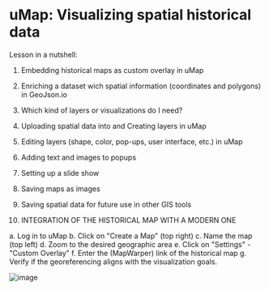 # uMap: Visualizing spatial historical data


Lesson in a nutshell:

1. Embedding historical maps as custom overlay in uMap
2. Enriching a dataset wich spatial information (coordinates and polygons) in GeoJson.io
3. Which kind of layers or visualizations do I need?
4. Uploading spatial data into and Creating layers in uMap
5. Editing layers (shape, color, pop-ups, user interface, etc.) in uMap
6. Adding text and images to popups
7. Setting up a slide show
8. Saving maps as images
9. Saving spatial data for future use in other GIS tools

   


1. INTEGRATION OF THE HISTORICAL MAP WITH A MODERN ONE

a. Log in to uMap
b. Click on "Create a Map" (top right)
c. Name the map (top left)
d. Zoom to the desired geographic area
e. Click on "Settings" - "Custom Overlay"
f. Enter the (MapWarper) link of the historical map
g. Verify if the georeferencing aligns with the visualization goals.

![image](https://github.com/sdutrapereira/Visualizing-data-on-a-historical-map-with-uMap-/assets/119598409/d5ba6d9e-d437-490c-8168-487d20576f7a)
